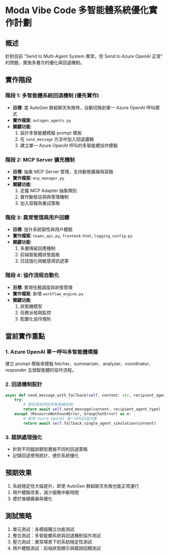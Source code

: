 # Moda Vibe Code 多智能體系統優化實作計劃

## 概述
針對目前 "Send to Multi-Agent System 異常，但 Send to Azure OpenAI 正常" 的問題，實施多層次的優化與回退機制。

## 實作階段

### 階段 1: 多智能體系統回退機制 (優先實作)
- **目標**: 當 AutoGen 群組聊天失敗時，自動切換到單一 Azure OpenAI 呼叫模式
- **實作檔案**: `autogen_agents.py`
- **關鍵功能**:
  1. 設計多智能體模擬 prompt 模板
  2. 在 `send_message` 方法中加入回退邏輯
  3. 建立單一 Azure OpenAI 呼叫的多智能體協作模擬

### 階段 2: MCP Server 擴充機制
- **目標**: 抽象 MCP Server 管理，支持動態擴展與容錯
- **實作檔案**: `mcp_manager.py`
- **關鍵功能**:
  1. 定義 MCP Adapter 抽象類別
  2. 實作動態註冊與管理機制
  3. 加入容錯與重試策略

### 階段 3: 異常管理與用戶回饋
- **目標**: 提升系統韌性與用戶體驗
- **實作檔案**: `teams_api.py`, `frontend.html`, `logging_config.py`
- **關鍵功能**:
  1. 多層降級回應機制
  2. 前端智能體狀態面板
  3. 日誌強化與敏感資訊遮罩

### 階段 4: 協作流程自動化
- **目標**: 實現任務調度與狀態管理
- **實作檔案**: 新增 `workflow_engine.py`
- **關鍵功能**:
  1. 狀態機模型
  2. 任務派發與監控
  3. 配置化協作規則

## 當前實作重點

### 1. Azure OpenAI 單一呼叫多智能體模擬
建立 prompt 模板來模擬 fetcher、summarizer、analyzer、coordinator、responder 五個智能體的協作流程。

### 2. 回退機制設計
```python
async def send_message_with_fallback(self, content: str, recipient_agent_type: str = "coordinator"):
    try:
        # 嘗試使用原始多智能體系統
        return await self.send_message(content, recipient_agent_type)
    except (ResourceNotFoundError, GroupChatError) as e:
        # 使用 Azure OpenAI 單一呼叫回退方案
        return await self.fallback_single_agent_simulation(content)
```

### 3. 錯誤處理強化
- 針對不同錯誤類型實施不同的回退策略
- 記錄回退使用統計，便於系統優化

## 預期效果
1. 系統穩定性大幅提升，即使 AutoGen 群組聊天失敗也能正常運行
2. 用戶體驗改善，減少服務中斷時間
3. 便於後續擴展與優化

## 測試策略
1. 單元測試：各模組獨立功能測試
2. 整合測試：多智能體系統與回退機制協作測試
3. 壓力測試：異常場景下的系統穩定性測試
4. 用戶體驗測試：前端狀態顯示與錯誤回饋測試
